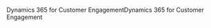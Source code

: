 <span data-ttu-id="7b1e4-101">Dynamics 365 for Customer Engagement</span><span class="sxs-lookup"><span data-stu-id="7b1e4-101">Dynamics 365 for Customer Engagement</span></span>
